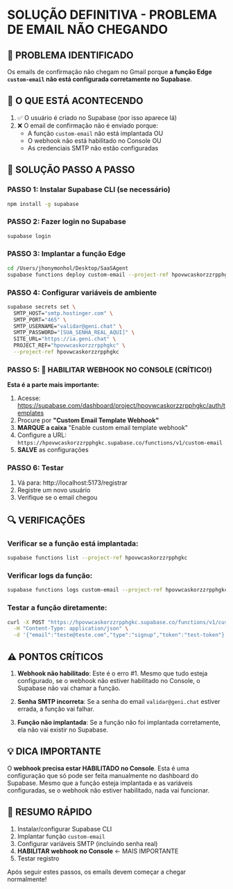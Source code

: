 # SOLUÇÃO DEFINITIVA - PROBLEMA DE EMAIL NÃO CHEGANDO

## 🎯 PROBLEMA IDENTIFICADO

Os emails de confirmação não chegam no Gmail porque **a função Edge `custom-email` não está configurada corretamente no Supabase**.

## 📧 O QUE ESTÁ ACONTECENDO

1. ✅ O usuário é criado no Supabase (por isso aparece lá)
2. ❌ O email de confirmação não é enviado porque:
   - A função `custom-email` não está implantada OU
   - O webhook não está habilitado no Console OU  
   - As credenciais SMTP não estão configuradas

## 🔧 SOLUÇÃO PASSO A PASSO

### PASSO 1: Instalar Supabase CLI (se necessário)
```bash
npm install -g supabase
```

### PASSO 2: Fazer login no Supabase
```bash
supabase login
```

### PASSO 3: Implantar a função Edge
```bash
cd /Users/jhonymonhol/Desktop/SaaSAgent
supabase functions deploy custom-email --project-ref hpovwcaskorzzrpphgkc
```

### PASSO 4: Configurar variáveis de ambiente
```bash
supabase secrets set \
  SMTP_HOST="smtp.hostinger.com" \
  SMTP_PORT="465" \
  SMTP_USERNAME="validar@geni.chat" \
  SMTP_PASSWORD="[SUA_SENHA_REAL_AQUI]" \
  SITE_URL="https://ia.geni.chat" \
  PROJECT_REF="hpovwcaskorzzrpphgkc" \
  --project-ref hpovwcaskorzzrpphgkc
```

### PASSO 5: 🔗 HABILITAR WEBHOOK NO CONSOLE (CRÍTICO!)

**Esta é a parte mais importante:**

1. Acesse: https://supabase.com/dashboard/project/hpovwcaskorzzrpphgkc/auth/templates
2. Procure por **"Custom Email Template Webhook"**
3. **MARQUE a caixa** "Enable custom email template webhook" 
4. Configure a URL: `https://hpovwcaskorzzrpphgkc.supabase.co/functions/v1/custom-email`
5. **SALVE** as configurações

### PASSO 6: Testar
1. Vá para: http://localhost:5173/registrar
2. Registre um novo usuário
3. Verifique se o email chegou

## 🔍 VERIFICAÇÕES

### Verificar se a função está implantada:
```bash
supabase functions list --project-ref hpovwcaskorzzrpphgkc
```

### Verificar logs da função:
```bash
supabase functions logs custom-email --project-ref hpovwcaskorzzrpphgkc
```

### Testar a função diretamente:
```bash
curl -X POST "https://hpovwcaskorzzrpphgkc.supabase.co/functions/v1/custom-email" \
  -H "Content-Type: application/json" \
  -d '{"email":"teste@teste.com","type":"signup","token":"test-token"}'
```

## ⚠️ PONTOS CRÍTICOS

1. **Webhook não habilitado**: Este é o erro #1. Mesmo que tudo esteja configurado, se o webhook não estiver habilitado no Console, o Supabase não vai chamar a função.

2. **Senha SMTP incorreta**: Se a senha do email `validar@geni.chat` estiver errada, a função vai falhar.

3. **Função não implantada**: Se a função não foi implantada corretamente, ela não vai existir no Supabase.

## 💡 DICA IMPORTANTE

O **webhook precisa estar HABILITADO no Console**. Esta é uma configuração que só pode ser feita manualmente no dashboard do Supabase. Mesmo que a função esteja implantada e as variáveis configuradas, se o webhook não estiver habilitado, nada vai funcionar.

## 🎯 RESUMO RÁPIDO

1. Instalar/configurar Supabase CLI
2. Implantar função `custom-email`
3. Configurar variáveis SMTP (incluindo senha real)
4. **HABILITAR webhook no Console** ← MAIS IMPORTANTE
5. Testar registro

Após seguir estes passos, os emails devem começar a chegar normalmente!
